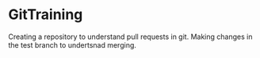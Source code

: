 # GitTraining
Creating a repository to understand pull requests in git.
Making changes in the test branch to undertsnad merging. 
